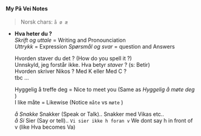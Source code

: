 #### My På Vei Notes

>Norsk chars:  `å ø æ`

- **Hva heter du ?**  
  *Skrift og uttale* = Writing and Pronounciation  
  *Uttrykk* = Expression
  *Spørsmål og svar* = question and Answers   
    
  Hvorden staver du det ? (How do you spell it ?)  
  Unnskyld, jeg forstår ikke. Hva betyr *staver* ? (s: Betir)  
  Hvorden skriver Nikos ? Med K eller Med C ?  
  tbc ...
    
  Hyggelig å treffe deg = Nice to meet you (Same as *Hyggelig å møte deg* )  
  I like måte = Likewise (Notice `måte` vs `møte` )

  *å Snakke* Snakker (Speak or Talk).. Snakker med Vikas etc..  
  *å Si* Sier (Say or tell).. `Vi sier ikke h foran v` We dont say h in front of v (like Hva becomes Va)

   

  
  
